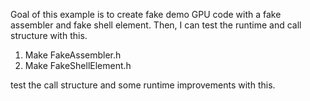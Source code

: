 Goal of this example is to create fake demo GPU code with a fake assembler and fake shell element.
Then, I can test the runtime and call structure with this.

1. Make FakeAssembler.h
2. Make FakeShellElement.h 

test the call structure and some runtime improvements with this.